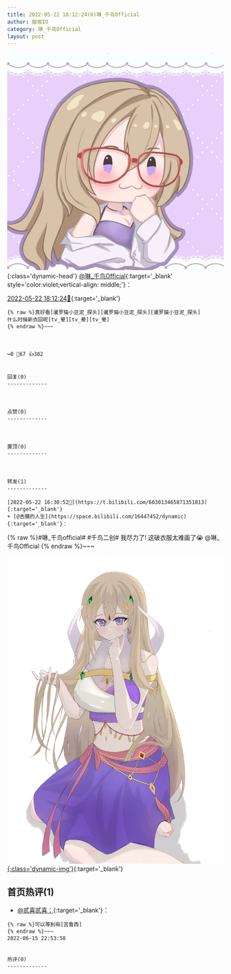 ```yaml
---
title: 2022-05-22 18:12:24(0)琳_千鸟Official
author: 御坂IO
category: 琳_千鸟Official
layout: post
---
```


![img](/images/c0a88f85ebd0d056f37b114e0748e69556c8b488.jpg){:class='dynamic-head'}
[@琳_千鸟Official](https://space.bilibili.com/1620923329/dynamic){:target='_blank' style='color:violet;vertical-align: middle;'}：

[2022-05-22 18:12:24🔗](https://t.bilibili.com/663039630807924784){:target='_blank'}

~~~
{% raw %}真好看[暹罗猫小豆泥_探头][暹罗猫小豆泥_探头][暹罗猫小豆泥_探头]
什么时候新衣回呢[tv_晕][tv_晕][tv_晕]
{% endraw %}~~~



↪️0 💬67 👍382


回复(0)
-------------



点赞(0)
-------------



置顶(0)
-------------



转发(1)
-------------

[2022-05-22 16:30:52🔗](https://t.bilibili.com/663013465871351813){:target='_blank'}
+ [@杏脯的人生](https://space.bilibili.com/16447452/dynamic){:target='_blank'}：
~~~
{% raw %}#琳_千鸟official# #千鸟二创#
我尽力了! 这破衣服太难画了😭 @琳_千鸟Official 
{% endraw %}~~~


[![img](/images/e5f6ce025659243d0ebeb9afad104b318947a168.jpg){:class='dynamic-img'}](/images/e5f6ce025659243d0ebeb9afad104b318947a168.jpg){:target='_blank'}




首页热评(1)
-------------

+ [@贰喜贰喜：](https://space.bilibili.com/348018296/dynamic){:target='_blank'}：
~~~
{% raw %}可以等到嘛[苦鲁西]
{% endraw %}~~~
2022-06-15 22:53:58


热评(0)
-------------



